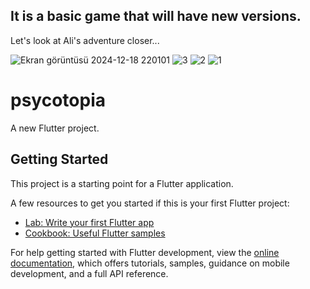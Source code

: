 ## It is a basic game that will have new versions.

Let's look at Ali's adventure closer...


![Ekran görüntüsü 2024-12-18 220101](https://github.com/user-attachments/assets/60302f3d-e490-41ce-8b9a-c83cf9a7bfa5)
![3](https://github.com/user-attachments/assets/0b56cd03-9230-4792-95b6-d04e7d885755)
![2](https://github.com/user-attachments/assets/2af57f1d-7012-46f8-a14e-bb5ccf606f5b)
![1](https://github.com/user-attachments/assets/d92a284a-cd86-43db-b792-44fafc2bc78e)
# psycotopia

A new Flutter project.

## Getting Started

This project is a starting point for a Flutter application.

A few resources to get you started if this is your first Flutter project:

- [Lab: Write your first Flutter app](https://docs.flutter.dev/get-started/codelab)
- [Cookbook: Useful Flutter samples](https://docs.flutter.dev/cookbook)

For help getting started with Flutter development, view the
[online documentation](https://docs.flutter.dev/), which offers tutorials,
samples, guidance on mobile development, and a full API reference.
